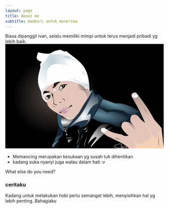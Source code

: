 ```yaml
---
layout: page
title: About me
subtitle: memberi untuk menerima
---
```


Biasa dipanggil ivan, selalu memiliki mimpi untuk terus menjadi pribadi yg lebih baik.
![img](/img/vank.png)
- Memancing merupakan kesukaan yg susah tuk dihentikan
- kadang suka nyanyi juga walau dalam hati :v

What else do you need?

### ceritaku

Kadang untuk melakukan hobi perlu semangat lebih, menyisihkan hal yg lebih penting..Bahagiaku
